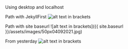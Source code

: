 ---
---

Using desktop and localhost

Path with JekyllFirst
![alt text in brackets](/JekyllFirst/assets/images/50px04092021.jpg)  


Path with site baseurl
![alt text in brackets]({{ site.baseurl }}/assets/images/50px04092021.jpg)

 
From yesterday
![alt text in brackets](/JekyllFirst/assets/images/IMGabout50by40px03092021.jpg)
